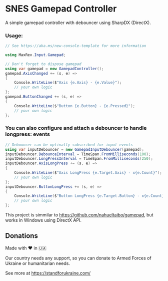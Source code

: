 # SNES Gamepad Controller
A simple gamepad controller with debouncer using SharpDX (DirectX).

### Usage:
```C#
// See https://aka.ms/new-console-template for more information

using MaxRev.Input.Gamepad;

// Don't forget to dispose gamepad
using var gamepad = new GamepadController();
gamepad.AxisChanged += (s, e) =>
{
    Console.WriteLine($"Axis {e.Axis} - {e.Value}");
    // your own logic
};
gamepad.ButtonChanged += (s, e) =>
{
    Console.WriteLine($"Button {e.Button} - {e.Pressed}");
    // your own logic
};
```
### You can also configure and attach a debouncer to handle longpress: events
```C#
// Debouncer can be optinally subscribed for input events
using var inputDebouncer = new GamepadInputDebouncer(gamepad);
inputDebouncer.DebounceInterval = TimeSpan.FromMilliseconds(100);
inputDebouncer.LongPressInterval = TimeSpan.FromMilliseconds(250);
inputDebouncer.AxisLongPress += (s, e) =>
{
    Console.WriteLine($"Axis LongPress {e.Target.Axis} - x{e.Count}");
    // your own logic
};
inputDebouncer.ButtonLongPress += (s, e) =>
{
    Console.WriteLine($"Button LongPress {e.Target.Button} - x{e.Count}");
    // your own logic
};

```

This project is simmilar to https://github.com/nahueltaibo/gamepad, but works in Windows using DirectX API.

## Donations
Made with ❤️ in &#127482;&#127462;

Our country needs any support, so you can donate to Armed Forces of Ukraine or humanitarian needs.

See more at https://standforukraine.com/